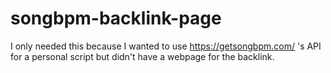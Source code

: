 # songbpm-backlink-page
I only needed this because I wanted to use https://getsongbpm.com/ 's API for a personal script but didn't have a webpage for the backlink. 

